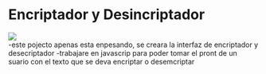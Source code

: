 <h1>Encriptador y Desincriptador</h1>
<div ><img src="https://github.com/herbertguzman/Encriptador-Desincriptador/assets/91335146/3e23ca5f-9ee1-4de1-9a71-79f14d1338cf"></div>
-este pojecto apenas esta enpesando, se creara la interfaz de encriptador y desecriptador
-trabajare en javascrip para poder tomar el pront de un suario con el texto que se deva encriptar o desemcriptar